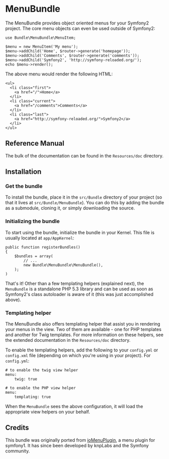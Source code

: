 MenuBundle
==========

The MenuBundle provides object oriented menus for your Symfony2 project.
The core menu objects can even be used outside of Symfony2:

    use Bundle\MenuBundle\MenuItem;

    $menu = new MenuItem('My menu');
    $menu->addChild('Home', $router->generate('homepage'));
    $menu->addChild('Comments', $router->generate('comments'));
    $menu->addChild('Symfony2', 'http://symfony-reloaded.org/');
    echo $menu->render();

The above menu would render the following HTML:

    <ul>
      <li class="first">
        <a href="/">Home</a>
      </li>
      <li class="current">
        <a href="/comments">Comments</a>
      </li>
      <li class="last">
        <a href="http://symfony-reloaded.org/">Symfony2</a>
      </li>
    </ul>

## Reference Manual

The bulk of the documentation can be found in the `Resources/doc` directory.

## Installation

### Get the bundle

To install the bundle, place it in the `src/Bundle` directory of your project
(so that it lives at `src/Bundle/MenuBundle`). You can do this by adding
the bundle as a submodule, cloning it, or simply downloading the source.

### Initializing the bundle

To start using the bundle, initialize the bundle in your Kernel. This
file is usually located at `app/AppKernel`:

    public function registerBundles()
    {
        $bundles = array(
            // ...
            new Bundle\MenuBundle\MenuBundle(),
        );
    )

That's it! Other than a few templating helpers (explained next), the `MenuBundle`
is a standalone PHP 5.3 library and can be used as soon as Symfony2's
class autoloader is aware of it (this was just accomplished above).

### Templating helper

The MenuBundle also offers templating helper that assist you in rendering
your menus in the view. Two of them are available - one for PHP templates
and another for Twig templates. For more information on these helpers,
see the extended documentation in the `Resources/doc` directory.

To enable the templating helpers, add the following to your `config.yml`
or `config.xml` file (depending on which you're using in your project).
For `config.yml`:

    # to enable the twig view helper
    menu:
        twig: true

    # to enable the PHP view helper
    menu:
        templating: true

When the `MenuBundle` sees the above configuration, it will load the
appropriate view helpers on your behalf.

## Credits

This bundle was originally ported from [ioMenuPlugin](http://github.com/weaverryan/ioMenuPlugin),
a menu plugin for symfony1. It has since been developed by knpLabs and
the Symfony community.

